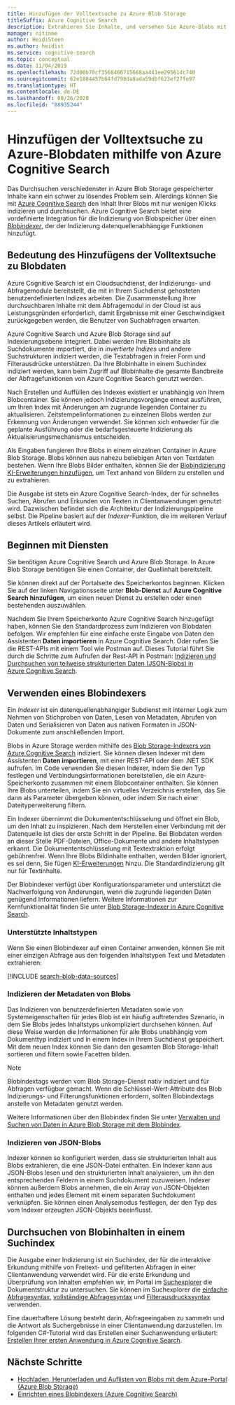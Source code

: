 ```yaml
---
title: Hinzufügen der Volltextsuche zu Azure Blob Storage
titleSuffix: Azure Cognitive Search
description: Extrahieren Sie Inhalte, und versehen Sie Azure-Blobs mit Struktur, wenn Sie in Azure Cognitive Search einen Volltextsuchindex erstellen.
manager: nitinme
author: HeidiSteen
ms.author: heidist
ms.service: cognitive-search
ms.topic: conceptual
ms.date: 11/04/2019
ms.openlocfilehash: 72d00b70cf3568466715668aa441ee295614c740
ms.sourcegitcommit: 62e1884457b64fd798da8ada59dbf623ef27fe97
ms.translationtype: HT
ms.contentlocale: de-DE
ms.lasthandoff: 08/26/2020
ms.locfileid: "88935244"
---
```

# <a name="add-full-text-search-to-azure-blob-data-using-azure-cognitive-search"></a>Hinzufügen der Volltextsuche zu Azure-Blobdaten mithilfe von Azure Cognitive Search

Das Durchsuchen verschiedenster in Azure Blob Storage gespeicherter Inhalte kann ein schwer zu lösendes Problem sein. Allerdings können Sie mit [Azure Cognitive Search](search-what-is-azure-search.md) den Inhalt Ihrer Blobs mit nur wenigen Klicks indizieren und durchsuchen. Azure Cognitive Search bietet eine vordefinierte Integration für die Indizierung von Blobspeicher über einen [*Blobindexer*](search-howto-indexing-azure-blob-storage.md), der der Indizierung datenquellenabhängige Funktionen hinzufügt.

## <a name="what-it-means-to-add-full-text-search-to-blob-data"></a>Bedeutung des Hinzufügens der Volltextsuche zu Blobdaten

Azure Cognitive Search ist ein Cloudsuchdienst, der Indizierungs- und Abfragemodule bereitstellt, die mit in Ihrem Suchdienst gehosteten benutzerdefinierten Indizes arbeiten. Die Zusammenstellung Ihrer durchsuchbaren Inhalte mit dem Abfragemodul in der Cloud ist aus Leistungsgründen erforderlich, damit Ergebnisse mit einer Geschwindigkeit zurückgegeben werden, die Benutzer von Suchabfragen erwarten.

Azure Cognitive Search und Azure Blob Storage sind auf Indexierungsebene integriert. Dabei werden Ihre Blobinhalte als Suchdokumente importiert, die in *invertierte Indizes* und andere Suchstrukturen indiziert werden, die Textabfragen in freier Form und Filterausdrücke unterstützen. Da Ihre Blobinhalte in einem Suchindex indiziert werden, kann beim Zugriff auf Blobinhalte die gesamte Bandbreite der Abfragefunktionen von Azure Cognitive Search genutzt werden.

Nach Erstellen und Auffüllen des Indexes existiert er unabhängig von Ihrem Blobcontainer. Sie können jedoch Indizierungsvorgänge erneut ausführen, um Ihren Index mit Änderungen am zugrunde liegenden Container zu aktualisieren. Zeitstempelinformationen zu einzelnen Blobs werden zur Erkennung von Änderungen verwendet. Sie können sich entweder für die geplante Ausführung oder die bedarfsgesteuerte Indizierung als Aktualisierungsmechanismus entscheiden.

Als Eingaben fungieren Ihre Blobs in einem einzelnen Container in Azure Blob Storage. Blobs können aus nahezu beliebigen Arten von Textdaten bestehen. Wenn Ihre Blobs Bilder enthalten, können Sie der [Blobindizierung KI-Erweiterungen hinzufügen](search-blob-ai-integration.md), um Text anhand von Bildern zu erstellen und zu extrahieren.

Die Ausgabe ist stets ein Azure Cognitive Search-Index, der für schnelles Suchen, Abrufen und Erkunden von Texten in Clientanwendungen genutzt wird. Dazwischen befindet sich die Architektur der Indizierungspipeline selbst. Die Pipeline basiert auf der *Indexer*-Funktion, die im weiteren Verlauf dieses Artikels erläutert wird.

## <a name="start-with-services"></a>Beginnen mit Diensten

Sie benötigen Azure Cognitive Search und Azure Blob Storage. In Azure Blob Storage benötigen Sie einen Container, der Quellinhalt bereitstellt.

Sie können direkt auf der Portalseite des Speicherkontos beginnen. Klicken Sie auf der linken Navigationsseite unter **Blob-Dienst** auf **Azure Cognitive Search hinzufügen**, um einen neuen Dienst zu erstellen oder einen bestehenden auszuwählen. 

Nachdem Sie Ihrem Speicherkonto Azure Cognitive Search hinzugefügt haben, können Sie den Standardprozess zum Indizieren von Blobdaten befolgen. Wir empfehlen für eine einfache erste Eingabe von Daten den Assistenten **Daten importieren** in Azure Cognitive Search. Oder rufen Sie die REST-APIs mit einem Tool wie Postman auf. Dieses Tutorial führt Sie durch die Schritte zum Aufrufen der Rest-API in Postman: [Indizieren und Durchsuchen von teilweise strukturierten Daten (JSON-Blobs) in Azure Cognitive Search](search-semi-structured-data.md). 

## <a name="use-a-blob-indexer"></a>Verwenden eines Blobindexers

Ein *Indexer* ist ein datenquellenabhängiger Subdienst mit interner Logik zum Nehmen von Stichproben von Daten, Lesen von Metadaten, Abrufen von Daten und Serialisieren von Daten aus nativen Formaten in JSON-Dokumente zum anschließenden Import. 

Blobs in Azure Storage werden mithilfe des [Blob Storage-Indexers von Azure Cognitive Search](search-howto-indexing-azure-blob-storage.md) indiziert. Sie können diesen Indexer mit dem Assistenten **Daten importieren**, mit einer REST-API oder dem .NET SDK aufrufen. Im Code verwenden Sie diesen Indexer, indem Sie den Typ festlegen und Verbindungsinformationen bereitstellen, die ein Azure-Speicherkonto zusammen mit einem Blobcontainer enthalten. Sie können Ihre Blobs unterteilen, indem Sie ein virtuelles Verzeichnis erstellen, das Sie dann als Parameter übergeben können, oder indem Sie nach einer Dateityperweiterung filtern.

Ein Indexer übernimmt die Dokumententschlüsselung und öffnet ein Blob, um den Inhalt zu inspizieren. Nach dem Herstellen einer Verbindung mit der Datenquelle ist dies der erste Schritt in der Pipeline. Bei Blobdaten werden an dieser Stelle PDF-Dateien, Office-Dokumente und andere Inhaltstypen erkannt. Die Dokumententschlüsselung mit Textextraktion erfolgt gebührenfrei. Wenn Ihre Blobs Bildinhalte enthalten, werden Bilder ignoriert, es sei denn, Sie fügen [KI-Erweiterungen](search-blob-ai-integration.md) hinzu. Die Standardindizierung gilt nur für Textinhalte.

Der Blobindexer verfügt über Konfigurationsparameter und unterstützt die Nachverfolgung von Änderungen, wenn die zugrunde liegenden Daten genügend Informationen liefern. Weitere Informationen zur Kernfunktionalität finden Sie unter [Blob Storage-Indexer in Azure Cognitive Search](search-howto-indexing-azure-blob-storage.md).

### <a name="supported-content-types"></a>Unterstützte Inhaltstypen

Wenn Sie einen Blobindexer auf einen Container anwenden, können Sie mit einer einzigen Abfrage aus den folgenden Inhaltstypen Text und Metadaten extrahieren:

[!INCLUDE [search-blob-data-sources](../../includes/search-blob-data-sources.md)]

### <a name="indexing-blob-metadata"></a>Indizieren der Metadaten von Blobs

Das Indizieren von benutzerdefinierten Metadaten sowie von Systemeigenschaften für jedes Blob ist ein häufig auftretendes Szenario, in dem Sie Blobs jedes Inhaltstyps unkompliziert durchsehen können. Auf diese Weise werden die Informationen für alle Blobs unabhängig vom Dokumenttyp indiziert und in einem Index in Ihrem Suchdienst gespeichert. Mit dem neuen Index können Sie dann den gesamten Blob Storage-Inhalt sortieren und filtern sowie Facetten bilden.

> [!NOTE]
> Blobindextags werden vom Blob Storage-Dienst nativ indiziert und für Abfragen verfügbar gemacht. Wenn die Schlüssel-Wert-Attribute des Blob Indizierungs- und Filterungsfunktionen erfordern, sollten Blobindextags anstelle von Metadaten genutzt werden.
>
> Weitere Informationen über den Blobindex finden Sie unter [Verwalten und Suchen von Daten in Azure Blob Storage mit dem Blobindex](../storage/blobs/storage-manage-find-blobs.md).

### <a name="indexing-json-blobs"></a>Indizieren von JSON-Blobs
Indexer können so konfiguriert werden, dass sie strukturierten Inhalt aus Blobs extrahieren, die eine JSON-Datei enthalten. Ein Indexer kann aus JSON-Blobs lesen und den strukturierten Inhalt analysieren, um ihn den entsprechenden Feldern in einem Suchdokument zuzuweisen. Indexer können außerdem Blobs annehmen, die ein Array von JSON-Objekten enthalten und jedes Element mit einem separaten Suchdokument verknüpfen. Sie können einen Analysemodus festlegen, der den Typ des vom Indexer erzeugten JSON-Objekts beeinflusst.

## <a name="search-blob-content-in-a-search-index"></a>Durchsuchen von Blobinhalten in einem Suchindex 

Die Ausgabe einer Indizierung ist ein Suchindex, der für die interaktive Erkundung mithilfe von Freitext- und gefilterten Abfragen in einer Clientanwendung verwendet wird. Für die erste Erkundung und Überprüfung von Inhalten empfehlen wir, im Portal im [Suchexplorer](search-explorer.md) die Dokumentstruktur zu untersuchen. Sie können im Suchexplorer die [einfache Abfragesyntax](query-simple-syntax.md), [vollständige Abfragesyntax](query-lucene-syntax.md) und [Filterausdruckssyntax](query-odata-filter-orderby-syntax.md) verwenden.

Eine dauerhaftere Lösung besteht darin, Abfrageeingaben zu sammeln und die Antwort als Suchergebnisse in einer Clientanwendung darzustellen. Im folgenden C#-Tutorial wird das Erstellen einer Suchanwendung erläutert: [Erstellen Ihrer ersten Anwendung in Azure Cognitive Search](tutorial-csharp-create-first-app.md).

## <a name="next-steps"></a>Nächste Schritte

+ [Hochladen, Herunterladen und Auflisten von Blobs mit dem Azure-Portal (Azure Blob Storage)](../storage/blobs/storage-quickstart-blobs-portal.md)
+ [Einrichten eines Blobindexers (Azure Cognitive Search)](search-howto-indexing-azure-blob-storage.md)